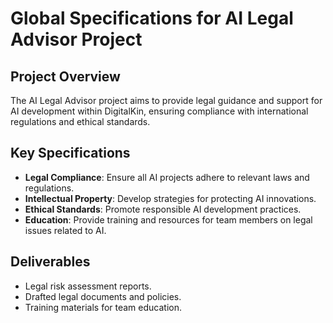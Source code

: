 # Global Specifications for AI Legal Advisor Project

## Project Overview
The AI Legal Advisor project aims to provide legal guidance and support for AI development within DigitalKin, ensuring compliance with international regulations and ethical standards.

## Key Specifications
- **Legal Compliance**: Ensure all AI projects adhere to relevant laws and regulations.
- **Intellectual Property**: Develop strategies for protecting AI innovations.
- **Ethical Standards**: Promote responsible AI development practices.
- **Education**: Provide training and resources for team members on legal issues related to AI.

## Deliverables
- Legal risk assessment reports.
- Drafted legal documents and policies.
- Training materials for team education.
